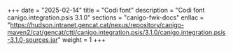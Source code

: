 +++
date        = "2025-02-14"
title       = "Codi font"
description = "Codi font canigo.integration.psis 3.1.0"
sections    = "canigo-fwk-docs"
enllac		= "https://hudson.intranet.gencat.cat/nexus/repository/canigo-maven2/cat/gencat/ctti/canigo.integration.psis/3.1.0/canigo.integration.psis-3.1.0-sources.jar"
weight		= 1
+++
